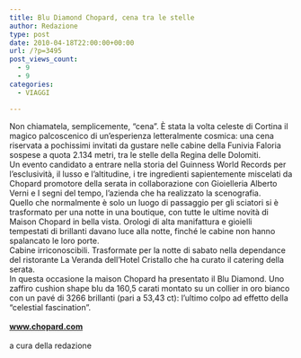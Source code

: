 ```yaml
---
title: Blu Diamond Chopard, cena tra le stelle
author: Redazione
type: post
date: 2010-04-18T22:00:00+00:00
url: /?p=3495
post_views_count:
  - 9
  - 9
categories:
  - VIAGGI

---
```

<div>
  Non chiamatela, semplicemente, &ldquo;cena&rdquo;. &Egrave; stata la volta celeste di Cortina il magico palcoscenico di un&#8217;esperienza letteralmente cosmica: una cena riservata a pochissimi invitati da gustare nelle cabine della Funivia Faloria sospese a quota 2.134 metri, tra le stelle della Regina delle Dolomiti. &nbsp;
</div>

<div>
  Un evento candidato a entrare nella storia del Guinness World Records per l&#8217;esclusivit&agrave;, il lusso e l&#8217;altitudine, i tre ingredienti sapientemente miscelati da Chopard promotore della serata in collaborazione con Gioielleria Alberto Verni e I segni del tempo, l&rsquo;azienda che ha realizzato la scenografia.&nbsp;
</div>

<div>
  Quello che normalmente &egrave; solo un luogo di passaggio per gli sciatori si &egrave; trasformato per una notte in una boutique, con tutte le ultime novit&agrave; di Maison Chopard in bella vista. Orologi di alta manifattura e gioielli tempestati di brillanti davano luce alla notte, finch&eacute; le cabine non hanno spalancato le loro porte. &nbsp;
</div>

<div>
  Cabine irriconoscibili. Trasformate per la notte di sabato nella dependance del ristorante La Veranda dell&rsquo;Hotel Cristallo che ha curato il catering della serata. &nbsp;
</div>

<div>
  In questa occasione la maison Chopard ha presentato il Blu Diamond. Uno zaffiro cushion shape blu da 160,5 carati montato su un collier in oro bianco con un pav&eacute; di 3266 brillanti (pari a 53,43 ct): l&rsquo;ultimo colpo ad effetto della &ldquo;celestial fascination&rdquo;.&nbsp;
</div>

<div>
  &nbsp;
</div>

<div>
  <a href="https://www.chopard.com"><strong>www.chopard.com</strong></a>
</div>

<div>
  &nbsp;
</div>

<div>
  a cura della redazione
</div>

<div>
  &nbsp;
</div>